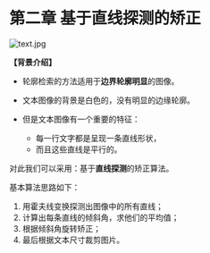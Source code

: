 # 第二章 基于直线探测的矫正



![text.jpg](https://wx4.sinaimg.cn/mw690/005Q1p9vgy1gc9jh4wfy5j30po0edgtd.jpg)


**【背景介绍】**

- 轮廓检索的方法适用于**边界轮廓明显**的图像。

- 文本图像的背景是白色的，没有明显的边缘轮廓。
- 但是文本图像有一个重要的特征：
  - 每一行文字都是呈现一条直线形状，
  - 而且这些直线是平行的。

对此我们可以采用：基于**直线探测**的矫正算法。

基本算法思路如下：

1. 用霍夫线变换探测出图像中的所有直线；
2. 计算出每条直线的倾斜角，求他们的平均值；
3. 根据倾斜角旋转矫正；
4. 最后根据文本尺寸裁剪图片。



